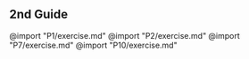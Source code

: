 ## 2nd Guide

@import "P1/exercise.md"
@import "P2/exercise.md"
@import "P7/exercise.md"
@import "P10/exercise.md"
